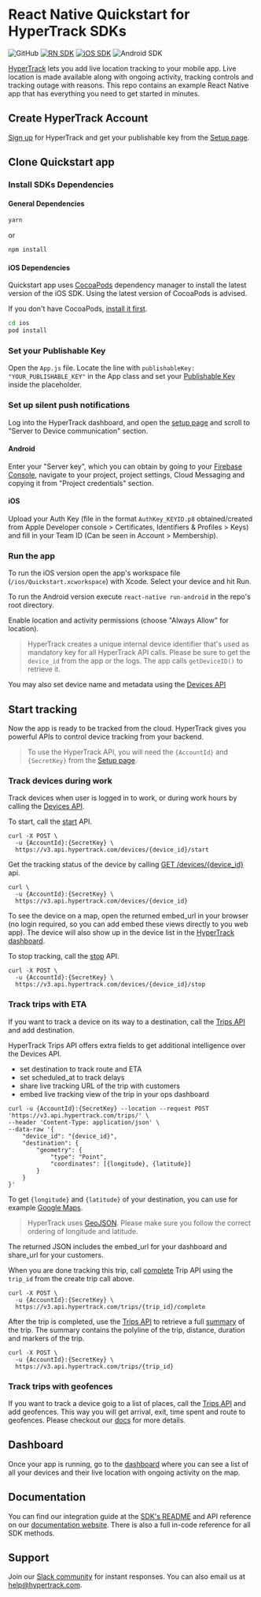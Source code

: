 # React Native Quickstart for HyperTrack SDKs

![GitHub](https://img.shields.io/github/license/hypertrack/quickstart-react-native.svg)
[![RN SDK](https://img.shields.io/npm/v/hypertrack-sdk-react-native.svg)](https://www.npmjs.com/package/hypertrack-sdk-react-native)
[![iOS SDK](https://img.shields.io/badge/iOS%20SDK-4.0.1-brightgreen.svg)](https://cocoapods.org/pods/HyperTrack)
![Android SDK](https://img.shields.io/badge/Android%20SDK-3.4.7-brightgreen.svg)

[HyperTrack](https://www.hypertrack.com) lets you add live location tracking to your mobile app.
Live location is made available along with ongoing activity, tracking controls and tracking outage with reasons.
This repo contains an example React Native app that has everything you need to get started in minutes.

## Create HyperTrack Account

[Sign up](https://dashboard.hypertrack.com/signup) for HyperTrack and 
get your publishable key from the [Setup page](https://dashboard.hypertrack.com/setup).

## Clone Quickstart app

### Install SDKs Dependencies

#### General Dependencies

```bash
yarn
```

or

```bash
npm install
```

#### iOS Dependencies

Quickstart app uses [CocoaPods](https://cocoapods.org) dependency manager to install the latest version of the iOS SDK. Using the latest version of CocoaPods is advised.

If you don't have CocoaPods, [install it first](https://guides.cocoapods.org/using/getting-started.html#installation).

```bash
cd ios
pod install
```

### Set your Publishable Key

Open the `App.js` file. Locate the line with `publishableKey: "YOUR_PUBLISHABLE_KEY"` in the App class and set your [Publishable Key](#publishable-key) inside the placeholder.

### Set up silent push notifications

Log into the HyperTrack dashboard, and open the [setup page](https://dashboard.hypertrack.com/setup) and scroll to "Server to Device communication" section.

#### Android

Enter your "Server key", which you can obtain by going to your [Firebase Console](https://console.firebase.google.com/), navigate to your project, project settings, Cloud Messaging and copying it from "Project credentials" section.

#### iOS

Upload your Auth Key (file in the format `AuthKey_KEYID.p8` obtained/created from Apple Developer console > Certificates, Identifiers & Profiles > Keys) and fill in your Team ID (Can be seen in Account > Membership).

### Run the app

To run the iOS version open the app's workspace file (`/ios/Quickstart.xcworkspace`) with Xcode. Select your device and hit Run.

To run the Android version execute `react-native run-android` in the repo's root directory.

Enable location and activity permissions (choose "Always Allow" for location).

> HyperTrack creates a unique internal device identifier that's used as mandatory key for all HyperTrack API calls.
> Please be sure to get the `device_id` from the app or the logs. The app calls
> `getDeviceID()` to retrieve it.

You may also set device name and metadata using the [Devices API](https://docs.hypertrack.com/#references-apis-devices)

## Start tracking

Now the app is ready to be tracked from the cloud. HyperTrack gives you powerful APIs
to control device tracking from your backend.

> To use the HyperTrack API, you will need the `{AccountId}` and `{SecretKey}` from the [Setup page](https://dashboard.hypertrack.com/setup).

### Track devices during work

Track devices when user is logged in to work, or during work hours by calling the 
[Devices API](https://docs.hypertrack.com/#references-apis-devices).

To start, call the [start](https://docs.hypertrack.com/?shell#references-apis-devices-post-devices-device_id-start) API.

```
curl -X POST \
  -u {AccountId}:{SecretKey} \
  https://v3.api.hypertrack.com/devices/{device_id}/start
```


Get the tracking status of the device by calling
[GET /devices/{device_id}](https://docs.hypertrack.com/?shell#references-apis-devices-get-devices) api.

```
curl \
  -u {AccountId}:{SecretKey} \
  https://v3.api.hypertrack.com/devices/{device_id}
```

To see the device on a map, open the returned embed_url in your browser (no login required, so you can add embed these views directly to you web app).
The device will also show up in the device list in the [HyperTrack dashboard](https://dashboard.hypertrack.com/).

To stop tracking, call the [stop](https://docs.hypertrack.com/?shell#references-apis-devices-post-devices-device_id-stop) API.

```
curl -X POST \
  -u {AccountId}:{SecretKey} \
  https://v3.api.hypertrack.com/devices/{device_id}/stop
```

### Track trips with ETA

If you want to track a device on its way to a destination, call the [Trips API](https://docs.hypertrack.com/#references-apis-trips-post-trips)
and add destination.

HyperTrack Trips API offers extra fields to get additional intelligence over the Devices API.
* set destination to track route and ETA
* set scheduled_at to track delays
* share live tracking URL of the trip with customers 
* embed live tracking view of the trip in your ops dashboard 

```curl
curl -u {AccountId}:{SecretKey} --location --request POST 'https://v3.api.hypertrack.com/trips/' \
--header 'Content-Type: application/json' \
--data-raw '{
    "device_id": "{device_id}",
    "destination": {
        "geometry": {
            "type": "Point",
            "coordinates": [{longitude}, {latitude}]
        }
    }
}'
```

To get `{longitude}` and `{latitude}` of your destination, you can use for example [Google Maps](https://support.google.com/maps/answer/18539?co=GENIE.Platform%3DDesktop&hl=en).

> HyperTrack uses [GeoJSON](https://en.wikipedia.org/wiki/GeoJSON). Please make sure you follow the correct ordering of longitude and latitude.

The returned JSON includes the embed_url for your dashboard and share_url for your customers.

When you are done tracking this trip, call [complete](https://docs.hypertrack.com/#references-apis-trips-post-trips-trip_id-complete) Trip API using the `trip_id` from the create trip call above.
```
curl -X POST \
  -u {AccountId}:{SecretKey} \
  https://v3.api.hypertrack.com/trips/{trip_id}/complete
```

After the trip is completed, use the [Trips API](https://docs.hypertrack.com/#references-apis-trips-post-trips) to
retrieve a full [summary](https://docs.hypertrack.com/#references-apis-trips-get-trips-trip_id-trip-summary) of the trip.
The summary contains the polyline of the trip, distance, duration and markers of the trip.

```
curl -X POST \
  -u {AccountId}:{SecretKey} \
  https://v3.api.hypertrack.com/trips/{trip_id}
```
 

### Track trips with geofences

If you want to track a device goig to a list of places, call the [Trips API](https://docs.hypertrack.com/#references-apis-trips-post-trips)
and add geofences. This way you will get arrival, exit, time spent and route to geofences. Please checkout our [docs](https://docs.hypertrack.com/#references-apis-trips-post-trips) for more details.

## Dashboard

Once your app is running, go to the [dashboard](https://dashboard.hypertrack.com/devices) where you can see a list of all your devices and their live location with ongoing activity on the map.

## Documentation

You can find our integration guide at the [SDK's README](https://github.com/hypertrack/sdk-react-native#integrate-the-react-native-sdk) and API reference on our [documentation website](https://docs.hypertrack.com/#references-sdks). There is also a full in-code reference for all SDK methods.

## Support
Join our [Slack community](https://join.slack.com/t/hypertracksupport/shared_invite/enQtNDA0MDYxMzY1MDMxLTdmNDQ1ZDA1MTQxOTU2NTgwZTNiMzUyZDk0OThlMmJkNmE0ZGI2NGY2ZGRhYjY0Yzc0NTJlZWY2ZmE5ZTA2NjI) for instant responses. You can also email us at help@hypertrack.com.
